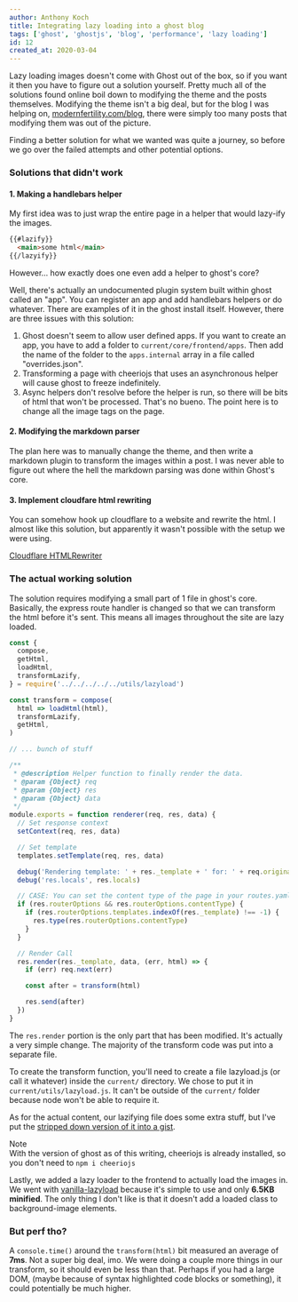 ```yaml
---
author: Anthony Koch
title: Integrating lazy loading into a ghost blog
tags: ['ghost', 'ghostjs', 'blog', 'performance', 'lazy loading']
id: 12
created_at: 2020-03-04
---
```


Lazy loading images doesn't come with Ghost out of the box, so if you want it then you have to figure out a solution yourself. Pretty much all of the solutions found online boil down to modifying the theme and the posts themselves. Modifying the theme isn't a big deal, but for the blog I was helping on, [modernfertility.com/blog](https://modernfertility.com/blog/), there were simply too many posts that modifying them was out of the picture.

Finding a better solution for what we wanted was quite a journey, so before we go over the failed attempts and other potential options.



<!-- endexcerpt -->

### Solutions that didn't work



#### 1. Making a handlebars helper

My first idea was to just wrap the entire page in a helper that would lazy-ify the images.

```html
{{#lazify}}
  <main>some html</main>
{{/lazyify}}
```

However... how exactly does one even add a helper to ghost's core?

Well, there's actually an undocumented plugin system built within ghost called an "app". You can register an app and add handlebars helpers or do whatever. There are examples of it in the ghost install itself. However, there are three issues with this solution:

1. Ghost doesn't seem to allow user defined apps. If you want to create an app, you have to add a folder to `current/core/frontend/apps`. Then add the name of the folder to the `apps.internal` array in a file called "overrides.json".
2. Transforming a page with cheeriojs that uses an asynchronous helper will cause ghost to freeze indefinitely.
3. Async helpers don't resolve before the helper is run, so there will be bits of html that won't be processed. That's no bueno. The point here is to change all the image tags on the page.

#### 2. Modifying the markdown parser

The plan here was to manually change the theme, and then write a markdown plugin to transform the images within a post. I was never able to figure out where the hell the markdown parsing was done within Ghost's core.


#### 3. Implement cloudfare html rewriting

You can somehow hook up cloudflare to a website and rewrite the html. I almost like this solution, but apparently it wasn't possible with the setup we were using.

[Cloudflare HTMLRewriter](https://developers.cloudflare.com/workers/reference/apis/html-rewriter/)


### The actual working solution

The solution requires modifying a small part of 1 file in ghost's core. Basically, the express route handler is changed so that we can transform the html before it's sent. This means all images throughout the site are lazy loaded.

```js
const {
  compose,
  getHtml,
  loadHtml,
  transformLazify,
} = require('../../../../../utils/lazyload')

const transform = compose(
  html => loadHtml(html),
  transformLazify,
  getHtml,
)

// ... bunch of stuff

/**
 * @description Helper function to finally render the data.
 * @param {Object} req
 * @param {Object} res
 * @param {Object} data
 */
module.exports = function renderer(req, res, data) {
  // Set response context
  setContext(req, res, data)

  // Set template
  templates.setTemplate(req, res, data)

  debug('Rendering template: ' + res._template + ' for: ' + req.originalUrl)
  debug('res.locals', res.locals)

  // CASE: You can set the content type of the page in your routes.yaml file
  if (res.routerOptions && res.routerOptions.contentType) {
    if (res.routerOptions.templates.indexOf(res._template) !== -1) {
      res.type(res.routerOptions.contentType)
    }
  }

  // Render Call
  res.render(res._template, data, (err, html) => {
    if (err) req.next(err)

    const after = transform(html)

    res.send(after)
  })
}
```

The `res.render` portion is the only part that has been modified. It's actually a very simple change. The majority of the transform code was put into a separate file.

To create the transform function, you'll need to create a file lazyload.js (or call it whatever) inside the `current/` directory. We chose to put it in `current/utils/lazyload.js`. It can't be outside of the `current/` folder because node won't be able to require it.

As for the actual content, our lazifying file does some extra stuff, but I've put the [stripped down version of it into a gist](https://gist.github.com/anthonykoch/d7b84adcaa2be2412c14bb2b5de6cdb8).

<div>
  <div class="Aside">
    <div class="Aside-content">
      <div class="Aside-tag  [ Tag is-absolute ]">Note</div>
      With the version of ghost as of this writing, cheeriojs is already installed, so you don't need to <code>npm i cheeriojs</code>
    </div>
  </div>
</div>

Lastly, we added a lazy loader to the frontend to actually load the images in. We went with [vanilla-lazyload](https://www.npmjs.com/package/vanilla-lazyload) because it's simple to use and only **6.5KB minified**. The only thing I don't like is that it doesn't add a loaded class to background-image elements.

### But perf tho?

A `console.time()` around the `transform(html)` bit measured an average of **7ms**. Not a super big deal, imo. We were doing a couple more things in our transform, so it should even be less than that. Perhaps if you had a large DOM, (maybe because of syntax highlighted code blocks or something), it could potentially be much higher.


